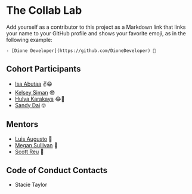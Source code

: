# The Collab Lab

Add yourself as a contributor to this project as a Markdown link that links your name to your GitHub profile and shows your favorite emoji, as in the following example:

    - [Dione Developer](https://github.com/DioneDeveloper) 💅

## Cohort Participants

- [Isa Abutaa](https://github.com/isaabutaa) ✌😁
- [Kelsey Siman](https://github.com/ksiman14) :sunglasses:
- [Hulya Karakaya](https://github.com/hulyak) 😂👀
- [Sandy Dai](https://github.com/sandaiiyahh) 🤓

## Mentors

- [Luis Augusto](https://github.com/luisaugusto) 🚀
- [Megan Sullivan](https://github.com/meganesu) 🥳
- [Scott Reu](https://github.com/gatsbysghost) 🐻

## Code of Conduct Contacts

- Stacie Taylor

